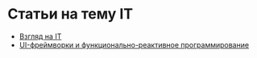 # Статьи на тему IT

- [Взгляд на IT](it_view/README.md)
- [UI-фреймворки и функционально-реактивное программирование](ui_frp/index.md)

